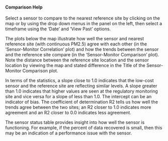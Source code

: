 #### Comparison Help

Select a sensor to compare to the nearest reference site by clicking on the map or by using the drop down menus in the panel on the left, then select a timeframe using the ‘Date’ and ‘View Past’ options.

The plots below the map illustrate how well the sensor and nearest reference site (with continuous PM2.5) agree with each
other (in the ‘Sensor-Monitor Correlation’ plot) and how the trends between the sensor and the reference site compare
(in the ‘Sensor-Monitor Comparison’ plot). Note the distance between the reference site location and the sensor location
by viewing the map and stated difference in the Title of the Sensor-Monitor Comparison plot.

In terms of the statistics, a slope close to 1.0 indicates that the low-cost sensor and the reference site are reflecting similar
levels. A slope greater than 1.0 indicates that higher values are seen at the regulatory monitoring site and vice versa for a
slope of less than 1.0. The intercept can be an indicator of bias. The coefficient of determination R2 tells us how well the
trends agree between the two sites; an R2 closer to 1.0 indicates more agreement and an R2 closer to 0.0 indicates less
agreement.

The sensor status table provides insight into how well the sensor is functioning. For example, if the percent of data
recovered is small, then this may be an indication of a performance issue with the sensor.

